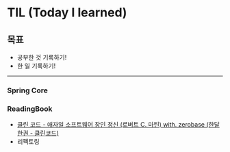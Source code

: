 # **TIL (Today I learned)**

## **목표**

- 공부한 것 기록하기!
- 한 일 기록하기!

---

### **Spring Core**

### **ReadingBook**

- [클린 코드 - 애자일 소프트웨어 장인 정신 (로버트 C. 마틴) with. zerobase (한달한권 - 클린코드)](https://github.com/Yeni924/TIL/tree/main/readingbook/cleancode)
- 리펙토링
